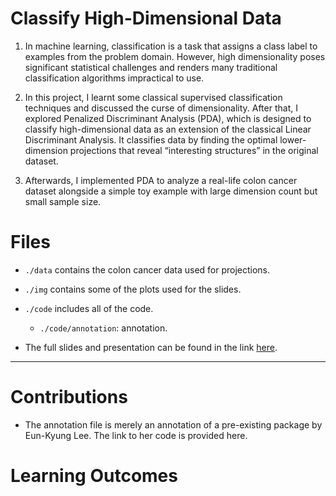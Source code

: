 # Classify High-Dimensional Data
1. In machine learning, classification is a task that assigns a class label to examples from the problem domain. However, high dimensionality poses significant statistical challenges and renders many traditional classification algorithms impractical to use.

2. In this project, I learnt some classical supervised classification techniques and discussed the curse of dimensionality. After that, I explored Penalized Discriminant Analysis (PDA), which is designed to classify high-dimensional data as an extension of the classical Linear Discriminant Analysis. It classifies data by finding the optimal lower-dimension projections that reveal “interesting structures” in the original dataset.

3. Afterwards, I implemented PDA to analyze a real-life colon cancer dataset alongside a simple toy example with large dimension count but small sample size.

# Files

- `./data` contains the colon cancer data used for projections.
- `./img` contains some of the plots used for the slides.
- `./code` includes all of the code.
  - `./code/annotation`: annotation.
 
- The full slides and presentation can be found in the link [here](https://docs.google.com/presentation/d/1oSrP5NRSWhoQRwXVjOmNRvVN8d4FA-LlYU0DCK1PzhE/edit?usp=sharing).

---

# Contributions

- The annotation file is merely an annotation of a pre-existing package by Eun-Kyung Lee. The link to her code is provided here.

# Learning Outcomes
